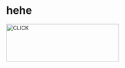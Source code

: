 # hehe

<a href="wa.me/918075641889"><img title="CLICK" src="https://iili.io/Ji3BkEN.md.jpg" width=300 height=100></a>
